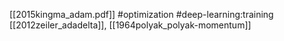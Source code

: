 [[2015kingma_adam.pdf]]
#optimization #deep-learning:training
[[2012zeiler_adadelta]], [[1964polyak_polyak-momentum]]

